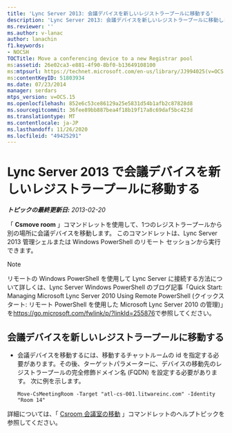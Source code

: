 ```yaml
---
title: 'Lync Server 2013: 会議デバイスを新しいレジストラープールに移動する'
description: 'Lync Server 2013: 会議デバイスを新しいレジストラープールに移動します。'
ms.reviewer: ''
ms.author: v-lanac
author: lanachin
f1.keywords:
- NOCSH
TOCTitle: Move a conferencing device to a new Registrar pool
ms:assetid: 26e02ca3-e881-4f90-8bf0-b13649108100
ms:mtpsurl: https://technet.microsoft.com/en-us/library/JJ994025(v=OCS.15)
ms:contentKeyID: 51803934
ms.date: 07/23/2014
manager: serdars
mtps_version: v=OCS.15
ms.openlocfilehash: 852e6c53ce86129a25e5831d54b1afb2c87828d8
ms.sourcegitcommit: 36fee89bb887bea4f18b19f17a8c69daf5bc423d
ms.translationtype: MT
ms.contentlocale: ja-JP
ms.lasthandoff: 11/26/2020
ms.locfileid: "49425291"
---
```

# <a name="move-a-conferencing-device-to-a-new-registrar-pool-in-lync-server-2013"></a>Lync Server 2013 で会議デバイスを新しいレジストラープールに移動する

<div data-xmlns="http://www.w3.org/1999/xhtml">

<div class="topic" data-xmlns="http://www.w3.org/1999/xhtml" data-msxsl="urn:schemas-microsoft-com:xslt" data-cs="https://msdn.microsoft.com/">

<div data-asp="https://msdn2.microsoft.com/asp">



</div>

<div id="mainSection">

<div id="mainBody">

<span> </span>

_**トピックの最終更新日:** 2013-02-20_

「 **Csmove room** 」コマンドレットを使用して、1つのレジストラープールから別の場所に会議デバイスを移動します。 このコマンドレットは、Lync Server 2013 管理シェルまたは Windows PowerShell のリモート セッションから実行できます。

<div>


> [!NOTE]  
> リモートの Windows PowerShell を使用して Lync Server に接続する方法について詳しくは、Lync Server Windows PowerShell のブログ記事「Quick Start: Managing Microsoft Lync Server 2010 Using Remote PowerShell (クイックスタート: リモート PowerShell を使用した Microsoft Lync Server 2010 の管理)」を<A href="https://go.microsoft.com/fwlink/p/?linkid=255876">https://go.microsoft.com/fwlink/p/?linkId=255876</A>で参照してください。



</div>

<div>


<div>

## <a name="moving-a-conferencing-device-to-a-new-registrar-pool"></a>会議デバイスを新しいレジストラープールに移動する

  - 会議デバイスを移動するには、移動するチャットルームの id を指定する必要があります。その後、ターゲットパラメーターに、デバイスの移動先のレジストラープールの完全修飾ドメイン名 (FQDN) を設定する必要があります。 次に例を示します。
    
        Move-CsMeetingRoom -Target "atl-cs-001.litwareinc.com" -Identity "Room 14"

</div>

詳細については、「 [Csroom 会議室の移動](https://docs.microsoft.com/powershell/module/skype/Move-CsMeetingRoom) 」コマンドレットのヘルプトピックを参照してください。

</div>

</div>

<span> </span>

</div>

</div>

</div>

